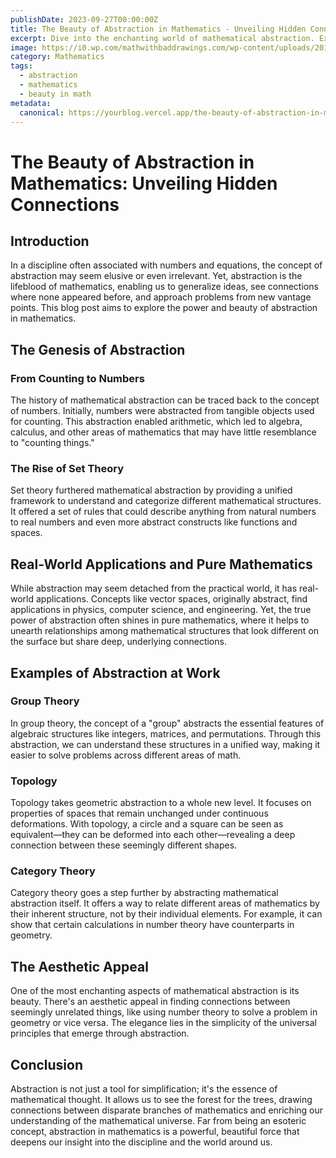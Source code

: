 ```yaml
---
publishDate: 2023-09-27T00:00:00Z
title: The Beauty of Abstraction in Mathematics - Unveiling Hidden Connections
excerpt: Dive into the enchanting world of mathematical abstraction. Explore how abstraction serves as the backbone of mathematics, unveiling intricate connections and redefining the way we look at numbers, equations, and more.
image: https://i0.wp.com/mathwithbaddrawings.com/wp-content/uploads/2017/01/20170109084800_00026.jpg?resize=1100%2C830&ssl=1
category: Mathematics
tags:
  - abstraction
  - mathematics
  - beauty in math
metadata:
  canonical: https://yourblog.vercel.app/the-beauty-of-abstraction-in-mathematics
---
```


# The Beauty of Abstraction in Mathematics: Unveiling Hidden Connections

## Introduction

In a discipline often associated with numbers and equations, the concept of abstraction may seem elusive or even irrelevant. Yet, abstraction is the lifeblood of mathematics, enabling us to generalize ideas, see connections where none appeared before, and approach problems from new vantage points. This blog post aims to explore the power and beauty of abstraction in mathematics.

## The Genesis of Abstraction

### From Counting to Numbers

The history of mathematical abstraction can be traced back to the concept of numbers. Initially, numbers were abstracted from tangible objects used for counting. This abstraction enabled arithmetic, which led to algebra, calculus, and other areas of mathematics that may have little resemblance to "counting things."

### The Rise of Set Theory

Set theory furthered mathematical abstraction by providing a unified framework to understand and categorize different mathematical structures. It offered a set of rules that could describe anything from natural numbers to real numbers and even more abstract constructs like functions and spaces.

## Real-World Applications and Pure Mathematics

While abstraction may seem detached from the practical world, it has real-world applications. Concepts like vector spaces, originally abstract, find applications in physics, computer science, and engineering. Yet, the true power of abstraction often shines in pure mathematics, where it helps to unearth relationships among mathematical structures that look different on the surface but share deep, underlying connections.

## Examples of Abstraction at Work

### Group Theory

In group theory, the concept of a "group" abstracts the essential features of algebraic structures like integers, matrices, and permutations. Through this abstraction, we can understand these structures in a unified way, making it easier to solve problems across different areas of math.

### Topology

Topology takes geometric abstraction to a whole new level. It focuses on properties of spaces that remain unchanged under continuous deformations. With topology, a circle and a square can be seen as equivalent—they can be deformed into each other—revealing a deep connection between these seemingly different shapes.

### Category Theory

Category theory goes a step further by abstracting mathematical abstraction itself. It offers a way to relate different areas of mathematics by their inherent structure, not by their individual elements. For example, it can show that certain calculations in number theory have counterparts in geometry.

## The Aesthetic Appeal

One of the most enchanting aspects of mathematical abstraction is its beauty. There's an aesthetic appeal in finding connections between seemingly unrelated things, like using number theory to solve a problem in geometry or vice versa. The elegance lies in the simplicity of the universal principles that emerge through abstraction.

## Conclusion

Abstraction is not just a tool for simplification; it's the essence of mathematical thought. It allows us to see the forest for the trees, drawing connections between disparate branches of mathematics and enriching our understanding of the mathematical universe. Far from being an esoteric concept, abstraction in mathematics is a powerful, beautiful force that deepens our insight into the discipline and the world around us.
